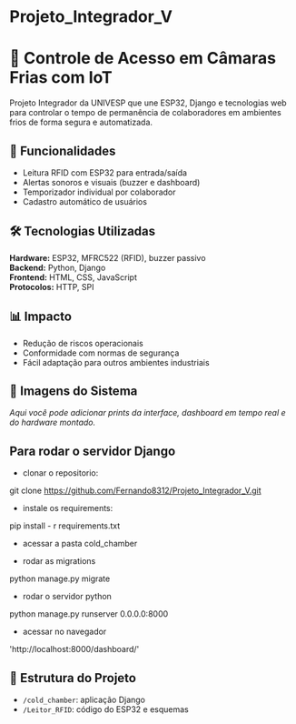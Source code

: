 # Projeto_Integrador_V

# 🧊 Controle de Acesso em Câmaras Frias com IoT

Projeto Integrador da UNIVESP que une ESP32, Django e tecnologias web para controlar o tempo de permanência de colaboradores em ambientes frios de forma segura e automatizada.

## 🚀 Funcionalidades
- Leitura RFID com ESP32 para entrada/saída
- Alertas sonoros e visuais (buzzer e dashboard)
- Temporizador individual por colaborador
- Cadastro automático de usuários

## 🛠️ Tecnologias Utilizadas
**Hardware:** ESP32, MFRC522 (RFID), buzzer passivo  
**Backend:** Python, Django  
**Frontend:** HTML, CSS, JavaScript  
**Protocolos:** HTTP, SPI

## 📊 Impacto
- Redução de riscos operacionais
- Conformidade com normas de segurança
- Fácil adaptação para outros ambientes industriais

## 📸 Imagens do Sistema
_Aqui você pode adicionar prints da interface, dashboard em tempo real e do hardware montado._

## Para rodar o servidor Django
- clonar o repositorio:

git clone https://github.com/Fernando8312/Projeto_Integrador_V.git

- instale os requirements:

pip install - r requirements.txt

- acessar a pasta cold_chamber

- rodar as migrations

python manage.py migrate

- rodar o servidor python

python manage.py runserver 0.0.0.0:8000

- acessar no navegador

'http://localhost:8000/dashboard/'

## 📂 Estrutura do Projeto
- `/cold_chamber`: aplicação Django
- `/Leitor_RFID`: código do ESP32 e esquemas
